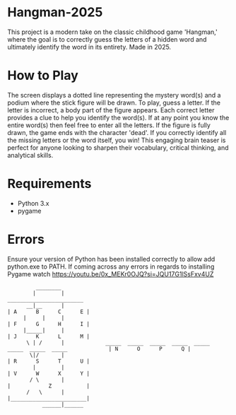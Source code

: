 # Hangman-2025
This project is a modern take on the classic childhood game 'Hangman,' where the goal is to correctly guess the letters of a hidden word and ultimately identify the word in its entirety. Made in 2025.

# How to Play
The screen displays a dotted line representing the mystery word(s) and a podium where the stick figure will be drawn. To play, guess a letter. If the letter is incorrect, a body part of the figure appears. Each correct letter provides a clue to help you identify the word(s). If at any point you know the entire word(s) then feel free to enter all the letters. If the figure is fully drawn, the game ends with the character 'dead'. If you correctly identify all the missing letters or the word itself, you win! This engaging brain teaser is perfect for anyone looking to sharpen their vocabulary, critical thinking, and analytical skills.

# Requirements
- Python 3.x
- pygame

# Errors
Ensure your version of Python has been installed correctly to allow add python.exe to PATH. If coming across any errors in regards to installing Pygame watch https://youtu.be/0x_MEKr0OJQ?si=JQU17G1lSsFxv4UZ

             ________
            |        |                                                                                 ________________________
          __|__      |                                                                                | A      B      C      E |
         |     |     |                                                                                | F      G      H      I |
         |_____|     |                                                                                | J      K      L      M |
          \ | /      |             _____  _____  _____  _____  _____  _____  _____  _____             | N      O      P      Q |
           \|/       |                                                                                | R      S      T      U |
            |        |                                                                                | V      W      X      Y |
           / \       |                                                                                |            Z           |
          /   \      |                                                                                |________________________|
               ______|______